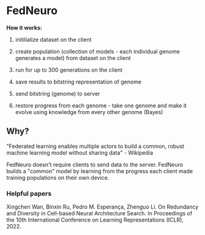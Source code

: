 # FedNeuro

**How it works:**

1. initilialize dataset on the client

2. create population (collection of models - each individual genome generates a model) from dataset on the client

3. run for up to 300 generations on the client 

4. save results to bitstring representation of genome

5. send bitstring (genome) to server

6. restore progress from each genome - take one genome and make it evolve using knowledge from every other genome  (Bayes)


## Why?

"Federated learning enables multiple actors to build a common, robust machine learning model without sharing data" - Wikipedia

FedNeuro doesn't require clients to send data to the server. FedNeuro builds a "common" model by learning from the progress each client made training populations on their own device.

### Helpful papers

Xingchen Wan, Binxin Ru, Pedro M. Esperança, Zhenguo Li. On Redundancy and Diversity in Cell-based Neural Architecture Search. In Proceedings of the 10th International Conference on Learning Representations (ICLR), 2022.
